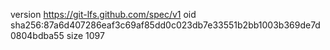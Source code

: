 version https://git-lfs.github.com/spec/v1
oid sha256:87a6d407286eaf3c69af85dd0c023db7e33551b2bb1003b369de7d0804bdba55
size 1097
